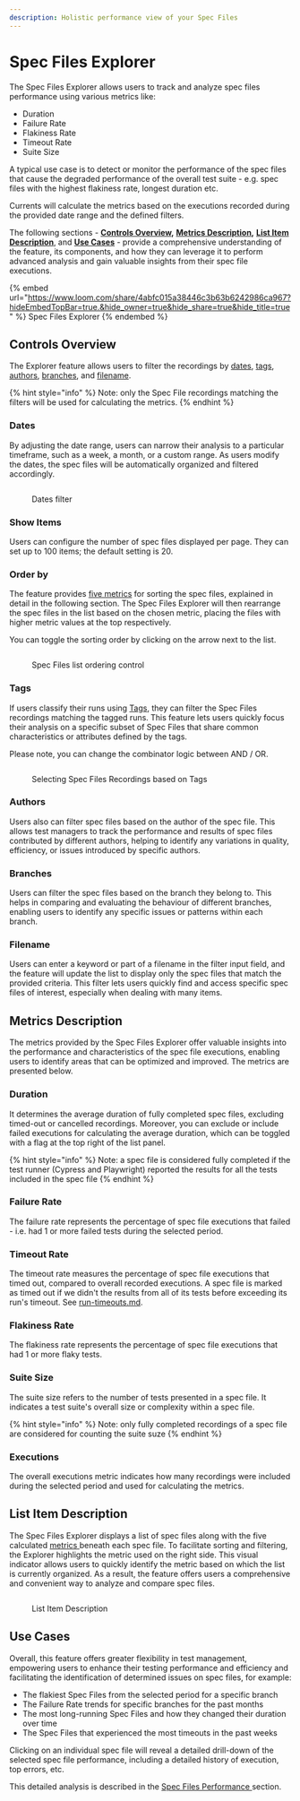 ```yaml
---
description: Holistic performance view of your Spec Files
---
```


# Spec Files Explorer

The Spec Files Explorer allows users to track and analyze spec files performance using various metrics like:

* Duration
* Failure Rate
* Flakiness Rate
* Timeout Rate
* Suite Size

A typical use case is to detect or monitor the performance of the spec files that cause the degraded performance of the overall test suite - e.g. spec files with the highest flakiness rate, longest duration etc.

Currents will calculate the metrics based on the executions recorded during the provided date range and the defined filters.&#x20;

The following sections - [**Controls Overview**](./#controls-overview)**,** [**Metrics Description**](./#metrics-description)**,** [**List Item Description**](./#list-item-description), and [**Use Cases**](./#use-cases) - provide a comprehensive understanding of the feature, its components, and how they can leverage it to perform advanced analysis and gain valuable insights from their spec file executions.

{% embed url="https://www.loom.com/share/4abfc015a38446c3b63b6242986ca967?hideEmbedTopBar=true.&hide_owner=true&hide_share=true&hide_title=true" %}
Spec Files Explorer
{% endembed %}

## Controls Overview

The Explorer feature allows users to filter the recordings by [dates](./#dates), [tags](./#tags), [authors](./#authors), [branches](./#branches), and [filename](./#filename).&#x20;

{% hint style="info" %}
Note: only the Spec File recordings matching the filters will be used for calculating the metrics.
{% endhint %}

### **Dates**

By adjusting the date range, users can narrow their analysis to a particular timeframe, such as a week, a month, or a custom range. As users modify the dates, the spec files will be automatically organized and filtered accordingly.

<figure><img src="../../../.gitbook/assets/currents-2023-07-02-00.01.16@2x.png" alt=""><figcaption><p>Dates filter</p></figcaption></figure>

### Show Items

Users can configure the number of spec files displayed per page. They can set up to 100 items; the default setting is 20.

### Order by

The feature provides [five metrics](./#metrics-description) for sorting the spec files, explained in detail in the following section. The Spec Files Explorer will then rearrange the spec files in the list based on the chosen metric, placing the files with higher metric values at the top respectively.

You can toggle the sorting order by clicking on the arrow next to the list.

<figure><img src="../../../.gitbook/assets/currents-2023-07-02-00.02.14@2x.png" alt=""><figcaption><p>Spec Files list ordering control</p></figcaption></figure>

### Tags

If users classify their runs using [Tags](https://currents.dev/readme/runs/run-details#run-tags), they can filter the Spec Files recordings matching the tagged runs. This feature lets users quickly focus their analysis on a specific subset of Spec Files that share common characteristics or attributes defined by the tags.

Please note, you can change the combinator logic between AND / OR.

<figure><img src="../../../.gitbook/assets/currents-2023-07-02-00.04.53@2x.png" alt=""><figcaption><p>Selecting Spec Files Recordings based on Tags</p></figcaption></figure>

### Authors

Users also can filter spec files based on the author of the spec file. This allows test managers to track the performance and results of spec files contributed by different authors, helping to identify any variations in quality, efficiency, or issues introduced by specific authors.

### Branches

Users can filter the spec files based on the branch they belong to. This helps in comparing and evaluating the behaviour of different branches, enabling users to identify any specific issues or patterns within each branch.

### Filename

Users can enter a keyword or part of a filename in the filter input field, and the feature will update the list to display only the spec files that match the provided criteria. This filter lets users quickly find and access specific spec files of interest, especially when dealing with many items.

## Metrics Description

The metrics provided by the Spec Files Explorer offer valuable insights into the performance and characteristics of the spec file executions, enabling users to identify areas that can be optimized and improved. The metrics are presented below.

### **Duration**

It determines the average duration of fully completed spec files, excluding timed-out or cancelled recordings. Moreover, you can exclude or include failed executions for calculating the average duration, which can be toggled with a flag at the top right of the list panel.

{% hint style="info" %}
Note: a spec file is considered fully completed if the test runner (Cypress and Playwright) reported the results for all the tests included in the spec file
{% endhint %}

### **Failure Rate**

The failure rate represents the percentage of spec file executions that failed - i.e. had 1 or more failed tests during the selected period.&#x20;

### **Timeout Rate**

The timeout rate measures the percentage of spec file executions that timed out, compared to overall recorded executions. A spec file is marked as timed out if we didn't the results from all of its tests before exceeding its run's timeout. See [run-timeouts.md](../../../runs/run-timeouts.md "mention").

### **Flakiness Rate**

The flakiness rate represents the percentage of spec file executions that had 1 or more flaky tests.

### **Suite Size**

The suite size refers to the number of tests presented in a spec file. It indicates a test suite's overall size or complexity within a spec file.

{% hint style="info" %}
Note: only fully completed recordings of a spec file are considered for counting the suite suze
{% endhint %}

### Executions

The overall executions metric indicates how many recordings were included during the selected period and used for calculating the metrics.

## List Item Description

The Spec Files Explorer displays a list of spec files along with the five calculated [metrics ](./#metrics-description)beneath each spec file. To facilitate sorting and filtering, the Explorer highlights the metric used on the right side. This visual indicator allows users to quickly identify the metric based on which the list is currently organized. As a result, the feature offers users a comprehensive and convenient way to analyze and compare spec files.

<figure><img src="../../../.gitbook/assets/Screenshot 2023-06-30 at 13.01.34.png" alt=""><figcaption><p>List Item Description</p></figcaption></figure>

## Use Cases

Overall, this feature offers greater flexibility in test management, empowering users to enhance their testing performance and efficiency and facilitating the identification of determined issues on spec files, for example:

* The flakiest Spec Files from the selected period for a specific branch
* The Failure Rate trends for specific branches for the past months
* The most long-running Spec Files and how they changed their duration over time
* The Spec Files that experienced the most timeouts in the past weeks

Clicking on an individual spec file will reveal a detailed drill-down of the selected spec file performance, including a detailed history of execution, top errors, etc.&#x20;

This detailed analysis is described in the [Spec Files Performance ](spec-files-performance.md)section.
